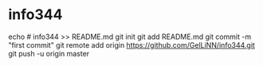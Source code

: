 # info344
echo # info344 >> README.md
git init
git add README.md
git commit -m "first commit"
git remote add origin https://github.com/GelLiNN/info344.git
git push -u origin master
